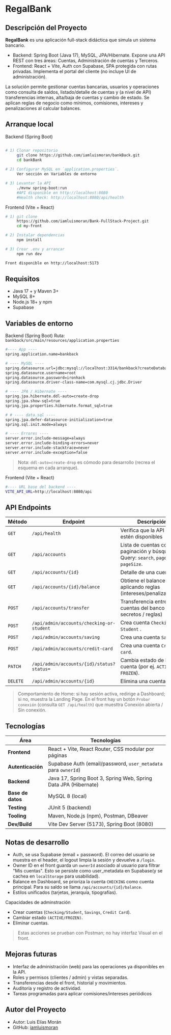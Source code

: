 # RegalBank

## Descripción del Proyecto

**RegalBank** es una aplicación full-stack didáctica que simula un sistema bancario.

- Backend: Spring Boot (Java 17), MySQL, JPA/Hibernate.
  Expone una API REST con tres áreas: Cuentas, Administración de cuentas y Terceros.
- Frontend: React + Vite, Auth con Supabase, SPA protegida con rutas privadas.
  Implementa el portal del cliente (no incluye UI de administración).

La solución permite gestionar cuentas bancarias, usuarios y operaciones como consulta de saldos, listado/detalle de cuentas y (a nivel de API) transferencias internas, alta/baja de cuentas y cambio de estado. Se aplican reglas de negocio como mínimos, comisiones, intereses y penalizaciones al calcular balances.

## Arranque local

Backend (Spring Boot)
```bash

# 1) Clonar repositorio
     git clone https://github.com/iamluismoran/bankBack.git
     cd bankBank
    
# 2) Configurar MySQL en `application.properties`.
     Ver sección en Variables de entorno

# 3) Levantar la API
     ./mvnw spring-boot:run
     #API disponible en http://localhost:8080
     #Health check: http://localhost:8080/api/health

```

Frontend (Vite + React)
```bash
# 1) git clone
     https://github.com/iamluismoran/Bank-FullStack-Project.git
     cd my-front

# 2) Instalar dependencias
     npm install

# 3) Crear .env y arrancar
     npm run dev

Front disponible en http://localhost:5173

```

## Requisitos

- Java 17 + y Maven 3+
- MySQL 8+
- Node.js 18+ y npm
- Supabase

##  Variables de entorno

Backend (Spring Boot)
Ruta: `bankback/src/main/resources/application.properties`
```bash
#---- App ----
spring.application.name=bankback

# ---- MySQL ----
spring.datasource.url=jdbc:mysql://localhost:3314/bankback?createDatabaseIfNotExist=true&useSSL=false&serverTimezone=UTC
spring.datasource.username=root
spring.datasource.password=ironhack
spring.datasource.driver-class-name=com.mysql.cj.jdbc.Driver

# ---- JPA / Hibernate ----
spring.jpa.hibernate.ddl-auto=create-drop
spring.jpa.show-sql=true
spring.jpa.properties.hibernate.format_sql=true

# # ---- data.sql ----
spring.jpa.defer-datasource-initialization=true
spring.sql.init.mode=always

# ---- Errores ----
server.error.include-message=always
server.error.include-binding-errors=never
server.error.include-stacktrace=never
server.error.include-exception=false

```
> Nota: `ddl-auto=create-drop` es cómodo para desarrollo (recrea el esquema en cada arranque).


Frontend (Vite + React)

```bash
#---- URL base del backend ----
VITE_API_URL=http://localhost:8080/api


```

## API Endpoints


| Método     | Endpoint                        | Descripción                                                                                           |
|------------|---------------------------------|-------------------------------------------------------------------------------------------------------|
| `GET`      | `/api/health`                   | Verifica que la API y la BD estén disponibles                                                         |
| `GET`      | `/api/accounts`                 | Lista de cuentas con paginación y búsqueda. Query: `search`, `page`, `pageSize`.                      |
| `GET`      | `/api/accounts/{id}`            | Detalle de una cuenta |
| `GET`      | `/api/accounts/{id}/balance`    | Obtiene el balance “vivo” aplicando reglas (intereses/penalizaciones)                                 |
| `POST`     | `/api/accounts/transfer`       | Transferencia entre cuentas del banco (valida secretos / reglas)                                       |
| `POST`     | `/api/admin/accounts/checking-or-student`    | Crea cuenta `Checking / Student` .                                                       |
| `POST`     | `/api/admin/accounts/saving`       | Crea una cuenta `Savings`.                                                                         |
| `POST`     | `/api/admin/accounts/credit-card`  | Crea una cuenta `Credit card`.                                                                     |
| `PATCH`    | `/api/admin/accounts/{id}/status?status=`   |Cambia estado de la cuenta (por ej. `ACTIVE, FROZEN`).                                     |
| `DELETE`   | `/api/admin/accounts/{id}`  | Elimina una cuenta.                                                                                       |

> Comportamiento de Home: si hay sesión activa, redirige a Dashboard; si no, muestra la Landing Page.
> En el front hay un botón `Probar conexión` (consulta `GET /api/health`) que muesttra Conexión abierta / Sin conexión.


## Tecnologías

| Área                | Tecnologías                                                                 |
|---------------------|------------------------------------------------------------------------------|
| **Frontend**        | React + Vite, React Router, CSS modular por páginas                |
| **Autenticación**   | Supabase Auth (email/password, `user_metadata` para `ownerId`)              |
| **Backend**         | Java 17, Spring Boot 3, Spring Web, Spring Data JPA (Hibernate)             |
| **Base de datos**   | MySQL 8 (local)                                                              |
| **Testing**         | JUnit 5 (backend)                                                            |
| **Tooling**         | Maven, Node.js (npm), Postman, DBeaver                    |
| **Dev/Build**       | Vite Dev Server (5173), Spring Boot (8080)                                   |


## Notas de desarrollo
- Auth, se usa Supabase (email + password). El correo del usuario se muestra en el header, el logout limpia la sesión y devuelve a `/login`.
- Owner ID en el front guarda un `ownerId` asociado al usuario para filtrar "Mis cuentas". Esto se persiste como user_metadata en Supabase(y se cachea en `localStorage` para usabilidad).
- Balance en Dashboard, se prioriza la cuenta `CHECKING` como cuenta principal. Para su saldo se llama `/api/accounts/{id}/balance`.
- Estilos unificados (tarjetas, jerarquía, tipografías).

Capacidades de adminstración
- Crear cuentas (`Checking/Student`, `Savings`, `Credit Card`).
- Cambiar estado `(ACTIVE/FROZEN)`.
- Eliminar cuentas.

> Estas acciones se prueban con Postman; no hay interfaz Visual en el front. 

## Mejoras futuras
- Interfaz de administración (web) para las operaciones ya disponibles en la API.
- Roles y permisos (clientes / admin) y vistas separadas.
- Transferencias desde el front, historial y movimientos.
- Auditoría y registro de actividad.
- Tareas programadas para aplicar comisiones/intereses periódicos

## Autor del Proyecto
- Autor: Luis Elías Morán
- GitHub: [iamluismoran](https://github.com/iamluismoran)